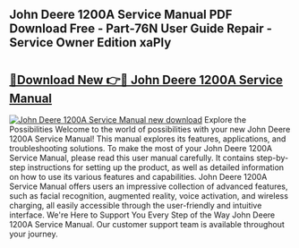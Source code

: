 ## John Deere 1200A Service Manual PDF Download Free - Part-76N User Guide Repair - Service Owner Edition xaPIy

# <h2><a href="http://bc94618.oget.top/?id=John+Deere+1200A+Service+Manual">🔗Download New 👉🔴 John Deere 1200A Service Manual</a></h2>

[![John Deere 1200A Service Manual new download](https://i.imgur.com/5g1atiW.png)](http://bc94618.oget.top/?id=John+Deere+1200A+Service+Manual)
Explore the Possibilities Welcome to the world of possibilities with your new John Deere 1200A Service Manual! This manual explores its features, applications, and troubleshooting solutions. To make the most of your John Deere 1200A Service Manual, please read this user manual carefully. It contains step-by-step instructions for setting up the product, as well as detailed information on how to use its various features and capabilities. John Deere 1200A Service Manual offers users an impressive collection of advanced features, such as facial recognition, augmented reality, voice activation, and wireless charging, all easily accessible through the user-friendly and intuitive interface. We're Here to Support You Every Step of the Way John Deere 1200A Service Manual. Our customer support team is available throughout your journey.
